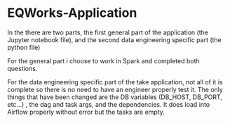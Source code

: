 # EQWorks-Application

In the there are two parts, the first general part of the application (the Jupyter notebook file), and the second data engineering specific part (the python file)

For the general part i choose to work in Spark and completed both questions.

For the data engineering specific part of the take application, not all of it is complete so there is no need to have an engineer properly test it. The only things that have been changed are the DB variables (DB_HOST, DB_PORT, etc...) , the dag and task args, and the dependencies. It does load into Airflow properly without error but the tasks are empty. 
